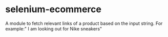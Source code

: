 # selenium-ecommerce
A module to fetch relevant links of a product based on the input string. For example:" I am looking out for Nike sneakers"
